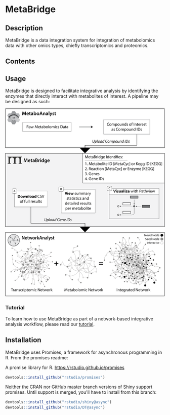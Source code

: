 # MetaBridge

## Description

MetaBridge is a data integration system for integration of metabolomics data with other omics types, chiefly transcriptomics and proteomics.

## Contents

## Usage

MetaBridge is designed to facilitate integrative analysis by identifying the enzymes that directly interact with metabolites of interest. A pipeline may be designed as such:

![Pipeline Schema](./figure.png)

### Tutorial

To learn how to use MetaBridge as part of a network-based integrative analysis workflow, please read our [tutorial](./tutorial/tutorial.md).

## Installation

MetaBridge uses Promises, a framework for asynchronous programming in R. From the promises readme:

A promise library for R. https://rstudio.github.io/promises

```r
devtools::install_github("rstudio/promises")
```

Neither the CRAN nor GitHub master branch versions of Shiny support promises. Until support is merged, you'll have to install from this branch:

```r
devtools::install_github("rstudio/shiny@async")
devtools::install_github("rstudio/DT@async")
```

